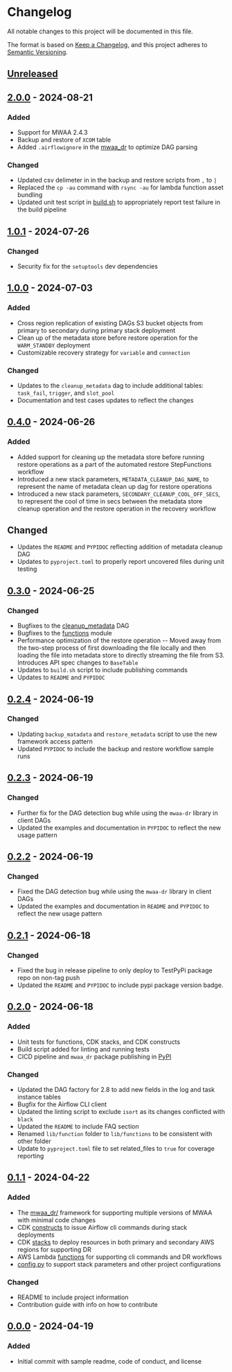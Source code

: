# Changelog

All notable changes to this project will be documented in this file.

The format is based on [Keep a Changelog](https://keepachangelog.com/en/1.1.0/),
and this project adheres to [Semantic Versioning](https://semver.org/spec/v2.0.0.html).

## [Unreleased]

## [2.0.0] - 2024-08-21
### Added
- Support for MWAA 2.4.3
- Backup and restore of `XCOM` table
- Added `.airflowignore` in the [mwaa_dr](assets/dags/mwaa_dr/) to optimize DAG parsing

### Changed
- Updated csv delimeter in in the backup and restore scripts from `,` to `|`
- Replaced the `cp -au` command with `rsync -au` for lambda function asset bundling
- Updated unit test script in [build.sh](build.sh) to appropriately report test failure in the build pipeline


## [1.0.1] - 2024-07-26
### Changed
- Security fix for the `setuptools` dev dependencies


## [1.0.0] - 2024-07-03
### Added
- Cross region replication of existing DAGs S3 bucket objects from primary to secondary during primary stack deployment
- Clean up of the metadata store before restore operation for the `WARM_STANDBY` deployment
- Customizable recovery strategy for `variable` and `connection`

### Changed
- Updates to the `cleanup_metadata` dag to include additional tables: `task_fail`, `trigger`, and `slot_pool`
- Documentation and test cases updates to reflect the changes

## [0.4.0] - 2024-06-26
### Added
- Added support for cleaning up the metadata store before running restore operations as a part of the automated restore StepFunctions workflow
- Introduced a new stack parameters, `METADATA_CLEANUP_DAG_NAME`, to represent the name of metadata clean up dag for restore operations
- Introduced a new stack parameters, `SECONDARY_CLEANUP_COOL_OFF_SECS`, to represent the cool of time in secs between the metadata store cleanup operation and the restore operation in the recovery workflow

## Changed
- Updates the `README` and `PYPIDOC` reflecting addition of metadata cleanup DAG
- Updates to `pyproject.toml` to properly report uncovered files during unit testing

## [0.3.0] - 2024-06-25
### Changed
- Bugfixes to the [cleanup_metadata](assets/dags/mwaa_dr/cleanup_metadata.py) DAG
- Bugfixes to the [functions](lib/functions/) module
- Performance optimization of the restore operation -- Moved away from the two-step process of first downloading the file locally and then loading the file into metadata store to directly streaming the file from S3. Introduces API spec changes to `BaseTable`
- Updates to `build.sh` script to include publishing commands
- Updates to `README` and `PYPIDOC`

## [0.2.4] - 2024-06-19
### Changed
- Updating `backup_matadata` and `restore_metadata` script to use the new framework access pattern
- Updated `PYPIDOC` to include the backup and restore workflow sample runs


## [0.2.3] - 2024-06-19
### Changed
- Further fix for the DAG detection bug while using the `mwaa-dr` library in client DAGs
- Updated the examples and documentation in `PYPIDOC` to reflect the new usage pattern


## [0.2.2] - 2024-06-19
### Changed
- Fixed the DAG detection bug while using the `mwaa-dr` library in client DAGs
- Updated the examples and documentation in `README` and `PYPIDOC` to reflect the new usage pattern


## [0.2.1] - 2024-06-18
### Changed
- Fixed the bug in release pipeline to only deploy to TestPyPi package repo on non-tag push
- Updated the `README` and `PYPIDOC` to include pypi package version badge.


## [0.2.0] - 2024-06-18
### Added
- Unit tests for functions, CDK stacks, and CDK constructs
- Build script added for linting and running tests
- CICD pipeline and `mwaa_dr` package publishing in [PyPI](https://pypi.org/project/mwaa-dr/)

### Changed
- Updated the DAG factory for 2.8 to add new fields in the log and task instance tables
- Bugfix for the Airflow CLI client
- Updated the linting script to exclude `isort` as its changes conflicted with `black`
- Updated the `README` to include FAQ section
- Renamed `lib/function` folder to `lib/functions` to be consistent with other folder
- Update to `pyproject.toml` file to set related_files to `true` for coverage reporting

## [0.1.1] - 2024-04-22
### Added

- The [mwaa_dr/](assets/dags/mwaa_dr/) framework for supporting multiple versions of MWAA
 with minimal code changes
- CDK [constructs](lib/constructs/) to issue Airflow cli commands during stack deployments
- CDK [stacks](lib/stacks/) to deploy resources in both primary and secondary AWS regions
 for supporting DR
- AWS Lambda [functions](lib/function/) for supporting cli commands and DR workflows
- [config.py](./config.py) to support stack parameters and other project configurations

### Changed

- README to include project information
- Contribution guide with info on how to contribute


## [0.0.0] - 2024-04-19

### Added

- Initial commit with sample readme, code of conduct, and license


[unreleased]: https://github.com/aws-samples/mwaa-disaster-recovery/compare/v2.0.0...HEAD
[2.0.0]: https://github.com/aws-samples/mwaa-disaster-recovery/compare/v1.0.1...v2.0.0
[1.0.1]: https://github.com/aws-samples/mwaa-disaster-recovery/compare/v1.0.0...v1.0.1
[1.0.0]: https://github.com/aws-samples/mwaa-disaster-recovery/compare/v0.4.0...v1.0.0
[0.4.0]: https://github.com/aws-samples/mwaa-disaster-recovery/compare/v0.3.0...v0.4.0
[0.3.0]: https://github.com/aws-samples/mwaa-disaster-recovery/compare/v0.2.4...v0.3.0
[0.2.4]: https://github.com/aws-samples/mwaa-disaster-recovery/compare/v0.2.3...v0.2.4
[0.2.3]: https://github.com/aws-samples/mwaa-disaster-recovery/compare/v0.2.2...v0.2.3
[0.2.2]: https://github.com/aws-samples/mwaa-disaster-recovery/compare/v0.2.1...v0.2.2
[0.2.1]: https://github.com/aws-samples/mwaa-disaster-recovery/compare/v0.2.0...v0.2.1
[0.2.0]: https://github.com/aws-samples/mwaa-disaster-recovery/compare/v0.1.1...v0.2.0
[0.1.1]: https://github.com/aws-samples/mwaa-disaster-recovery/compare/v0.0.0...v0.1.1
[0.0.0]: https://github.com/aws-samples/mwaa-disaster-recovery/releases/tag/v0.0.0
